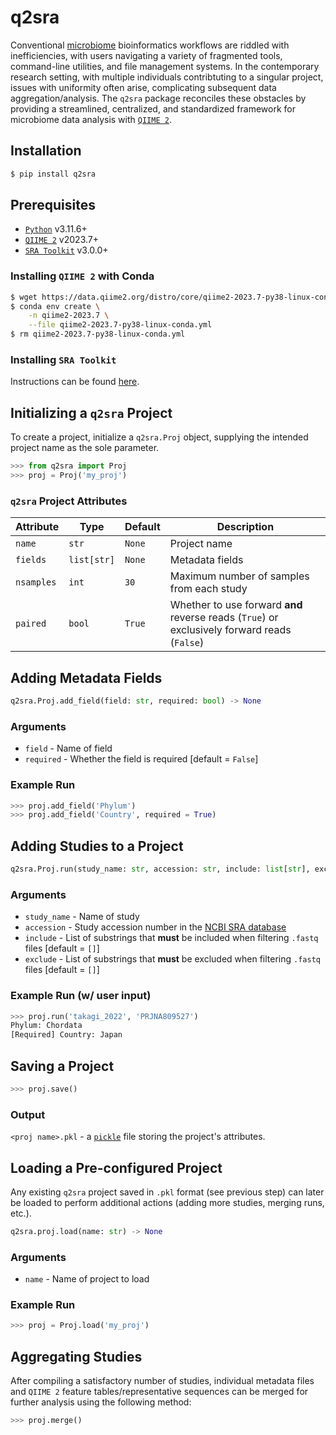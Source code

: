 # q2sra
Conventional [microbiome](https://www.niehs.nih.gov/health/topics/science/microbiome) bioinformatics workflows are riddled with inefficiencies, with users navigating a variety of fragmented tools, command-line utilities, and file management systems. In the contemporary research setting, with multiple individuals contribtuting to a singular project, issues with uniformity often arise, complicating subsequent data aggregation/analysis. The `q2sra` package reconciles these obstacles by providing a streamlined, centralized, and standardized framework for microbiome data analysis with [`QIIME 2`](https://qiime2.org/).


## Installation
```bash
$ pip install q2sra
```


## Prerequisites
- [`Python`](https://www.python.org/downloads/release/python-3116/) v3.11.6+
- [`QIIME 2`](https://qiime2.org/) v2023.7+
- [`SRA Toolkit`](https://hpc.nih.gov/apps/sratoolkit.html) v3.0.0+


### Installing `QIIME 2` with Conda

```bash
$ wget https://data.qiime2.org/distro/core/qiime2-2023.7-py38-linux-conda.yml
$ conda env create \
    -n qiime2-2023.7 \
    --file qiime2-2023.7-py38-linux-conda.yml
$ rm qiime2-2023.7-py38-linux-conda.yml
```


### Installing `SRA Toolkit`
Instructions can be found [here](https://github.com/ncbi/sra-tools/wiki/01.-Downloading-SRA-Toolkit).


## Initializing a `q2sra` Project
To create a project, initialize a `q2sra.Proj` object, supplying the intended project name as the sole parameter.

```python
>>> from q2sra import Proj
>>> proj = Proj('my_proj')
```

### `q2sra` Project Attributes
| Attribute   | Type         | Default         | Description            |
|-------------|--------------|-----------------|------------------------|
| `name`      | `str`        | `None`          | Project name           |
| `fields`    | `list[str]`  | `None`          | Metadata fields        |
| `nsamples`  | `int`        | `30`            | Maximum number of samples from each study |s
| `paired`    | `bool`       | `True`          | Whether to use forward **and** reverse reads (`True`) or exclusively forward reads (`False`)|

## Adding Metadata Fields
```python
q2sra.Proj.add_field(field: str, required: bool) -> None
```
### Arguments
- `field` - Name of field
- `required` - Whether the field is required [default = `False`]

### Example Run
```python
>>> proj.add_field('Phylum')
>>> proj.add_field('Country', required = True)
```


## Adding Studies to a Project
```python
q2sra.Proj.run(study_name: str, accession: str, include: list[str], exclude: list[str]) -> None
```

### Arguments
- `study_name` - Name of study
- `accession` - Study accession number in the [NCBI SRA database](https://www.ncbi.nlm.nih.gov/sra)
- `include` - List of substrings that **must** be included when filtering `.fastq` files [default = `[]`]
- `exclude` - List of substrings that **must** be excluded when filtering `.fastq` files [default = `[]`]

### Example Run (w/ user input)
```python
>>> proj.run('takagi_2022', 'PRJNA809527')
Phylum: Chordata
[Required] Country: Japan
```


## Saving a Project
```python
>>> proj.save()
```

### Output
`<proj name>.pkl` - a [`pickle`](https://docs.python.org/3/library/pickle.html) file storing the project's attributes.


## Loading a Pre-configured Project
Any existing `q2sra` project saved in `.pkl` format (see previous step) can later be loaded to perform additional actions (adding more studies, merging runs, etc.).

```python
q2sra.proj.load(name: str) -> None
```

### Arguments
- `name` - Name of project to load

### Example Run
```python
>>> proj = Proj.load('my_proj')
```


## Aggregating Studies
After compiling a satisfactory number of studies, individual metadata files and `QIIME 2` feature tables/representative sequences can be merged for further analysis using the following method:

```python
>>> proj.merge()
```